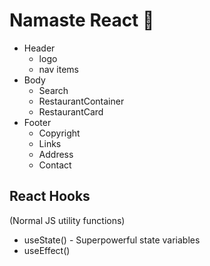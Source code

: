 # Namaste React 🚀

- Header
  - logo
  - nav items
- Body
  - Search
  - RestaurantContainer
  - RestaurantCard
- Footer
  - Copyright
  - Links
  - Address
  - Contact

## React Hooks

(Normal JS utility functions)

- useState() - Superpowerful state variables
- useEffect()
